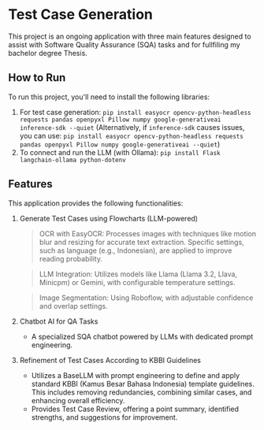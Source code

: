 # Test Case Generation

This project is an ongoing application with three main features designed to assist with Software Quality Assurance (SQA) tasks and for fullfiling my bachelor degree Thesis.
## How to Run

To run this project, you'll need to install the following libraries:

1.  For test case generation:
    `pip install easyocr opencv-python-headless requests pandas openpyxl Pillow numpy google-generativeai inference-sdk --quiet`
    (Alternatively, if `inference-sdk` causes issues, you can use:
    `pip install easyocr opencv-python-headless requests pandas openpyxl Pillow numpy google-generativeai --quiet`)
2.  To connect and run the LLM (with Ollama):
    `pip install Flask langchain-ollama python-dotenv`

## Features

This application provides the following functionalities:

1.  Generate Test Cases using Flowcharts (LLM-powered)
    > OCR with EasyOCR: Processes images with techniques like motion blur and resizing for accurate text extraction. Specific settings, such as language (e.g., Indonesian), are applied to improve reading probability.
    
    > LLM Integration: Utilizes models like Llama (Llama 3.2, Llava, Minicpm) or Gemini, with configurable temperature settings.
    
    > Image Segmentation: Using Roboflow, with adjustable confidence and overlap settings.

2.  Chatbot AI for QA Tasks
    * A specialized SQA chatbot powered by LLMs with dedicated prompt engineering.

3.  Refinement of Test Cases According to KBBI Guidelines
    * Utilizes a BaseLLM with prompt engineering to define and apply standard KBBI (Kamus Besar Bahasa Indonesia) template guidelines. This includes removing redundancies, combining similar cases, and enhancing overall efficiency.
    * Provides Test Case Review, offering a point summary, identified strengths, and suggestions for improvement.
